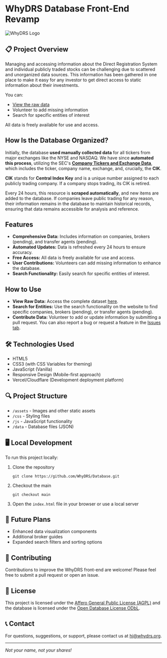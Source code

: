 # WhyDRS Database Front-End Revamp

![WhyDRS Logo](assets/images/WhyDRS_Logo_transparent_background.png)

## 📋 Project Overview

Managing and accessing information about the Direct Registration System and individual publicly traded stocks can be challenging due to scattered and unorganized data sources. This information has been gathered in one place to make it easy for any investor to get direct access to static information about their investments.

You can:
- [View the raw data](https://database.whydrs.org/)
- Volunteer to add missing information
- Search for specific entities of interest

All data is freely available for use and access.

## How Is the Database Organized?

Initially, the database **used manually collected data** for all tickers from major exchanges like the NYSE and NASDAQ. We have since **automated this process**, utilizing the SEC's [**Company Tickers and Exchange Data**](https://www.sec.gov/files/company_tickers_exchange.json), which includes the ticker, company name, exchange, and, crucially, the **CIK**.

**CIK** stands for **Central Index Key** and is a unique number assigned to each publicly trading company. If a company stops trading, its CIK is retired.

Every 24 hours, this resource is **scraped automatically**, and new items are added to the database. If companies leave public trading for any reason, their information remains in the database to maintain historical records, ensuring that data remains accessible for analysis and reference.

## Features

- **Comprehensive Data:** Includes information on companies, brokers (pending), and transfer agents (pending).
- **Automated Updates:** Data is refreshed every 24 hours to ensure accuracy.
- **Free Access:** All data is freely available for use and access.
- **User Contributions:** Volunteers can add missing information to enhance the database.
- **Search Functionality:** Easily search for specific entities of interest.

## How to Use

- **View Raw Data:** Access the complete dataset [here](https://database.whydrs.org/).
- **Search for Entities:** Use the search functionality on the website to find specific companies, brokers (pending), or transfer agents (pending).
- **Contribute Data:** Volunteer to add or update information by submitting a pull request. You can also report a bug or request a feature in the [Issues tab](https://github.com/WhyDRS/Database/issues).

## 🛠️ Technologies Used

- HTML5
- CSS3 (with CSS Variables for theming)
- JavaScript (Vanilla)
- Responsive Design (Mobile-first approach)
- Vercel/Cloudflare (Development deployment platform)

## 🔍 Project Structure

- `/assets` - Images and other static assets
- `/css` - Styling files
- `/js` - JavaScript functionality
- `/data` - Database files (JSON)

## 🖥️ Local Development

To run this project locally:

1. Clone the repository
   ```
   git clone https://github.com/WhyDRS/Database.git
   ```

2. Checkout the main
   ```
   git checkout main
   ```

3. Open the `index.html` file in your browser or use a local server

## 🔮 Future Plans

- Enhanced data visualization components
- Additional broker guides
- Expanded search filters and sorting options

## 🤝 Contributing

Contributions to improve the WhyDRS front-end are welcome! Please feel free to submit a pull request or open an issue.

## 📄 License

This project is licensed under the [Affero General Public License (AGPL)](https://www.gnu.org/licenses/agpl-3.0.html) and the database is licensed under the [Open Database License ODbL](https://opendatacommons.org/licenses/odbl/1-0/).

## 📞 Contact

For questions, suggestions, or support, please contact us at hi@whydrs.org.

---

*Not your name, not your shares!*
